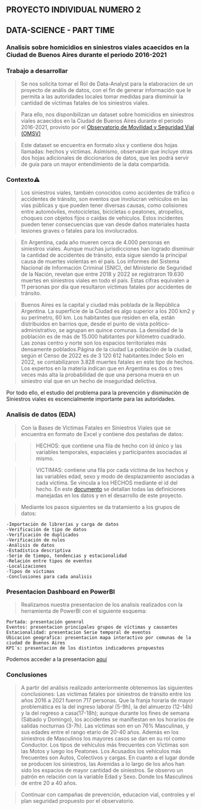## PROYECTO INDIVIDUAL NUMERO 2  
 ## DATA-SCIENCE - PART TIME ##
### Analisis sobre homicidios en siniestros viales acaecidos en la Ciudad de Buenos Aires durante el periodo 2016-2021 ###

### Trabajo a desarrollar ###
>

>Se nos solicita tomar el Rol de Data-Analyst para la elaboracion de un proyecto de anális de datos, con el fin de generar información que le permita a las autoridades locales tomar medidas para disminuir la cantidad de víctimas fatales de los siniestros viales.

>Para ello, nos disponibilizan un dataset sobre homicidios en siniestros viales acaecidos en la Ciudad de Buenos Aires durante el periodo 2016-2021, provisto por el [Observatorio de Movilidad y Seguridad Vial (OMSV)](https://buenosaires.gob.ar/movilidad/plan-de-seguridad-vial/observatorio-de-movilidad-y-seguridad-vial)

>Este dataset se encuentra en formato xlsx y contiene dos hojas llamadas: hechos y víctimas. Asimismo, observarán que incluye otras dos hojas adicionales de diccionarios de datos, que les podrá servir de guía para un mayor entendimiento de la data compartida.

### Contexto⚠️ ###
>Los siniestros viales, también conocidos como accidentes de tráfico o accidentes de tránsito, son eventos que involucran vehículos en las vías públicas y que pueden tener diversas causas, como colisiones entre automóviles, motocicletas, bicicletas o peatones, atropellos, choques con objetos fijos o caídas de vehículos. Estos incidentes pueden tener consecuencias que van desde daños materiales hasta lesiones graves o fatales para los involucrados.

>En Argentina, cada año mueren cerca de 4.000 personas en siniestros viales. Aunque muchas jurisdicciones han logrado disminuir la cantidad de accidentes de tránsito, esta sigue siendo la principal causa de muertes violentas en el país. Los informes del Sistema Nacional de Información Criminal (SNIC), del Ministerio de Seguridad de la Nación, revelan que entre 2018 y 2022 se registraron 19.630 muertes en siniestros viales en todo el país. Estas cifras equivalen a 11 personas por día que resultaron víctimas fatales por accidentes de tránsito.

>Buenos Aires es la capital y ciudad más poblada de la República Argentina. La superficie de la Ciudad es algo superior a los 200 km2 y su perímetro, 60 km. Los habitantes que residen en ella, están distribuidos en barrios que, desde el punto de vista político-administrativo, se agrupan en quince comunas. La densidad de la población es de más de 15.000 habitantes por kilómetro cuadrado. Las zonas centro y norte son los espacios territoriales más densamente poblados.Página de la ciudad La población de la ciudad, según el Censo de 2022 es de 3 120 612 habitantes.Indec Solo en 2022, se contabilizaron 3.828 muertes fatales en este tipo de hechos. Los expertos en la materia indican que en Argentina es dos o tres veces más alta la probabilidad de que una persona muera en un siniestro vial que en un hecho de inseguridad delictiva.

Por todo ello, el estudio del problema para la prevención y disminución de Siniestros viales es escencialmente importante para las autoridades.

### Analisis de datos (EDA) ###

> Con la Bases de Víctimas Fatales en Siniestros Viales que se encuentra en formato de Excel y contiene dos pestañas de datos:

>>HECHOS: que contiene una fila de hecho con id único y las variables temporales, espaciales y participantes asociadas al mismo.

>>VICTIMAS: contiene una fila por cada víctima de los hechos y las variables edad, sexo y modo de desplazamiento asociadas a cada víctima. Se vincula a los HECHOS mediante el id del hecho. En este [documento](NOTAS_HOMICIDIOS_SINIESTRO_VIAL.pdf) se detallan todas las definiciones manejadas en los datos y en el desarrollo de este proyecto.

> Mediante los pasos siguientes se da tratamiento a los grupos de datos:

    -Importación de librerías y carga de datos
    -Verificación de tipo de datos
    -Verificación de duplicados
    -Verificación de nulos
    -Análisis de datos
    -Estadística descriptiva
    -Serie de tiempo, tendencias y estacionalidad
    -Relación entre tipos de eventos
    -Localizaciones
    -Tipos de víctimas
    -Conclusiones para cada analisis

### Presentacion Dashboard en PowerBI ###

> Realizamos nuestra presentacion de los analisis realizados con la herramienta de PowerBI con el siguiente esquema:

    Portada: presentación general
    Eventos: presentacion principales grupos de víctimas y causantes
    Estacionalidad: presentacion Serie temporal de eventos
    Ubicacion geografica: presentacion mapa interactivo por comunas de la ciudad de Buenos Aires
    KPI´s: presentacion de los distintos indicadores propuestos

Podemos acceder a la presentacion [aqui](Proyecto2.pbix)


### Conclusiones ###

> A partir del análisis realizado anteriormente obtenemos las siguientes conclusiones:
 Las victimas fatales por siniestros de tránsito entre los años 2016 a 2021 fueron 717 personas.
 Que la franja horaria de mayor problemática es la del ingreso laboral (5-9h), la del almuerzo (12-14h) y la del regreso a casa(17-18h); aunque durante los fines de semana (Sábado y Domingo), los accidentes se manifiestan en los horarios de salidas nocturnas (3-7h). 
 Las víctimas son en un 76% Masculinas, y sus edades entre el rango etario de 20-40 años.
 Además en los siniestros de Masculinos los mayores casos se dan en su rol como Conductor.
 Los tipos de vehículos más frecuentes con Víctimas son las Motos y luego los Peatones.
 Los Acusados los vehículos más frecuentes son Autos, Colectivos y cargas.
 En cuanto a el lugar donde se producen los siniestros, las Avenidas a lo largo de los años han sido los espacios de mayor cantidad de siniestros.
 Se observo un patrón en relación con la variable Edad y Sexo. Donde los Masculinos de entre 20 a 40 años.

>Continuar con campañas de prevención, educacion vial, controles y el plan seguridad propuesto por el observatorio.


